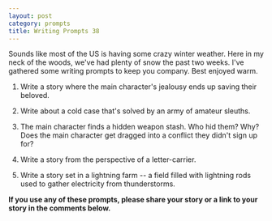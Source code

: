 ```yaml
---
layout: post
category: prompts
title: Writing Prompts 38
---
```


Sounds like most of the US is having some crazy winter weather. Here in my neck of the woods, we've had plenty of snow the past two weeks. I've gathered some writing prompts to keep you company. Best enjoyed warm.

<!--excerpt-->

1. Write a story where the main character's jealousy ends up saving their beloved.

2. Write about a cold case that's solved by an army of amateur sleuths.

3. The main character finds a hidden weapon stash. Who hid them? Why? Does the main character get dragged into a conflict they didn't sign up for?

4. Write a story from the perspective of a letter-carrier.

5. Write a story set in a lightning farm -- a field filled with lightning rods used to gather electricity from thunderstorms.

**If you use any of these prompts, please share your story or a link to your story in the comments below.**

